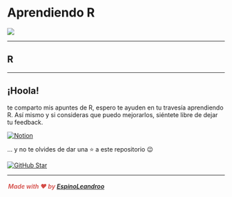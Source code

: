 # Aprendiendo R

[![](https://img.shields.io/badge/-3.4.0+-blue?style=for-the-badge&logo=R&logoColor=white&labelColor=101010)](https://python.org)

<!-- <img src="icon.ico" width="100"/> -->

---
## R

---
## ¡Hoola!

te comparto mis apuntes de R, espero te ayuden en tu travesía aprendiendo R. Así mismo y si consideras que puedo mejorarlos, siéntete libre de dejar tu feedback.

[![Notion](https://img.shields.io/badge/Notion-Mis_Notas-%23ffffff.svg?style=for-the-badge&logo=notion&logoColor=white)]()

... y no te olvides de dar una ⭐️ a este repositorio 😉

[![GitHub Star](https://img.shields.io/badge/GitHub-Nominar_a_star-yellow?style=for-the-badge&logo=github&logoColor=white&labelColor=101010)](https://stars.github.com/nominate/)

---
<div style="max-width: 100%; width: 100%; white-space: pre-wrap; word-break: break-word; caret-color: rgb(55, 53, 47); padding: 3px 2px;"><span style="font-style:italic;font-weight:600;color:rgba(212, 76, 71, 1);fill:rgba(212, 76, 71, 1)">Made with ❤️ by <a href ="https://espinoleandroo.github.io">EspinoLeandroo</a></span></div></div>
